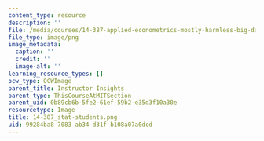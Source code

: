 ```yaml
---
content_type: resource
description: ''
file: /media/courses/14-387-applied-econometrics-mostly-harmless-big-data-fall-2014/99284ba87083ab34d31fb108a07a0dcd_14-387_stat-students.png
file_type: image/png
image_metadata:
  caption: ''
  credit: ''
  image-alt: ''
learning_resource_types: []
ocw_type: OCWImage
parent_title: Instructor Insights
parent_type: ThisCourseAtMITSection
parent_uid: 0b89cb6b-5fe2-61ef-59b2-e35d3f10a30e
resourcetype: Image
title: 14-387_stat-students.png
uid: 99284ba8-7083-ab34-d31f-b108a07a0dcd
---
```

